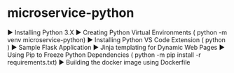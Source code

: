 # microservice-python
► Installing Python 3.X
► Creating Python Virtual Environments ( python -m venv microservice-python)
► Installing Python VS Code Extension ( python )
► Sample Flask Application
► Jinja templating for Dynamic Web Pages
► Using Pip to Freeze Python Dependencies ( python -m pip install -r requirements.txt)
► Building the docker image using Dockerfile 
